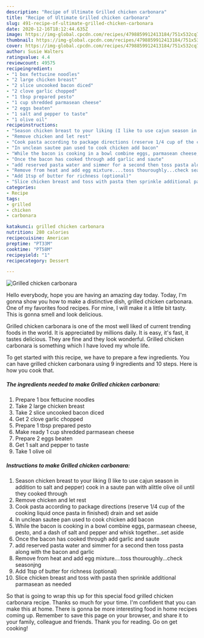 ```yaml
---
description: "Recipe of Ultimate Grilled chicken carbonara"
title: "Recipe of Ultimate Grilled chicken carbonara"
slug: 491-recipe-of-ultimate-grilled-chicken-carbonara
date: 2020-12-16T18:12:44.635Z
image: https://img-global.cpcdn.com/recipes/4798859912413184/751x532cq70/grilled-chicken-carbonara-recipe-main-photo.jpg
thumbnail: https://img-global.cpcdn.com/recipes/4798859912413184/751x532cq70/grilled-chicken-carbonara-recipe-main-photo.jpg
cover: https://img-global.cpcdn.com/recipes/4798859912413184/751x532cq70/grilled-chicken-carbonara-recipe-main-photo.jpg
author: Susie Walters
ratingvalue: 4.4
reviewcount: 49575
recipeingredient:
- "1 box fettucine noodles"
- "2 large chicken breast"
- "2 slice uncooked bacon diced"
- "2 clove garlic chopped"
- "1 tbsp prepared pesto"
- "1 cup shredded parmasean cheese"
- "2 eggs beaten"
- "1 salt and pepper to taste"
- "1 olive oil"
recipeinstructions:
- "Season chicken breast to your liking (I like to use cajun season in addition to salt and pepper) cook in a saute pan with alittle olive oil until they cooked through"
- "Remove chicken and let rest"
- "Cook pasta according to package directions (reserve 1/4 cup of the cooking liquid once pasta in finished) drain and set aside"
- "In unclean sautee pan used to cook chicken add bacon"
- "While the bacon is cooking in a bowl combine eggs, parmasean cheese, pesto, and a dash of salt and pepper and whisk together...set aside"
- "Once the bacon has cooked through add garlic and saute"
- "add reserved pasta water and simmer for a second then toss pasta along with the bacon and garlic"
- "Remove from heat and add egg mixture....toss thouroughly...check seasonjng"
- "Add 1tsp of butter for richness (optional)"
- "Slice chicken breast and toss with pasta then sprinkle additional parmasean as needed"
categories:
- Recipe
tags:
- grilled
- chicken
- carbonara

katakunci: grilled chicken carbonara 
nutrition: 280 calories
recipecuisine: American
preptime: "PT33M"
cooktime: "PT58M"
recipeyield: "1"
recipecategory: Dessert

---
```



![Grilled chicken carbonara](https://img-global.cpcdn.com/recipes/4798859912413184/751x532cq70/grilled-chicken-carbonara-recipe-main-photo.jpg)

Hello everybody, hope you are having an amazing day today. Today, I'm gonna show you how to make a distinctive dish, grilled chicken carbonara. One of my favorites food recipes. For mine, I will make it a little bit tasty. This is gonna smell and look delicious.

Grilled chicken carbonara is one of the most well liked of current trending foods in the world. It is appreciated by millions daily. It is easy, it's fast, it tastes delicious. They are fine and they look wonderful. Grilled chicken carbonara is something which I have loved my whole life.




To get started with this recipe, we have to prepare a few ingredients. You can have grilled chicken carbonara using 9 ingredients and 10 steps. Here is how you cook that.

<!--inarticleads1-->

##### The ingredients needed to make Grilled chicken carbonara:

1. Prepare 1 box fettucine noodles
1. Take 2 large chicken breast
1. Take 2 slice uncooked bacon diced
1. Get 2 clove garlic chopped
1. Prepare 1 tbsp prepared pesto
1. Make ready 1 cup shredded parmasean cheese
1. Prepare 2 eggs beaten
1. Get 1 salt and pepper to taste
1. Take 1 olive oil




<!--inarticleads2-->

##### Instructions to make Grilled chicken carbonara:

1. Season chicken breast to your liking (I like to use cajun season in addition to salt and pepper) cook in a saute pan with alittle olive oil until they cooked through
1. Remove chicken and let rest
1. Cook pasta according to package directions (reserve 1/4 cup of the cooking liquid once pasta in finished) drain and set aside
1. In unclean sautee pan used to cook chicken add bacon
1. While the bacon is cooking in a bowl combine eggs, parmasean cheese, pesto, and a dash of salt and pepper and whisk together...set aside
1. Once the bacon has cooked through add garlic and saute
1. add reserved pasta water and simmer for a second then toss pasta along with the bacon and garlic
1. Remove from heat and add egg mixture....toss thouroughly...check seasonjng
1. Add 1tsp of butter for richness (optional)
1. Slice chicken breast and toss with pasta then sprinkle additional parmasean as needed




So that is going to wrap this up for this special food grilled chicken carbonara recipe. Thanks so much for your time. I'm confident that you can make this at home. There is gonna be more interesting food in home recipes coming up. Remember to save this page on your browser, and share it to your family, colleague and friends. Thank you for reading. Go on get cooking!
